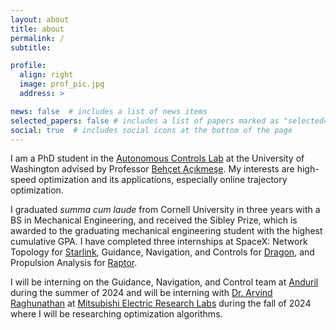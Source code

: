 ```yaml
---
layout: about
title: about
permalink: /
subtitle: 

profile:
  align: right
  image: prof_pic.jpg
  address: >

news: false  # includes a list of news items
selected_papers: false # includes a list of papers marked as "selected={true}"
social: true  # includes social icons at the bottom of the page
---
```

I am a PhD student in the [Autonomous Controls Lab](https://depts.washington.edu/uwacl/) at the University of Washington advised by Professor [Behçet Açıkmeşe](https://www.aa.washington.edu/facultyfinder/behcet-acikmese). My interests are high-speed optimization and its applications, especially online trajectory optimization. 

I graduated *summa cum laude* from Cornell University in three years with a BS in Mechanical Engineering, and received the Sibley Prize, which is awarded to the graduating mechanical engineering student with the highest cumulative GPA. I have completed three internships at SpaceX: Network Topology for [Starlink](https://www.starlink.com/), Guidance, Navigation, and Controls for [Dragon](https://www.spacex.com/vehicles/dragon/), and Propulsion Analysis for [Raptor](https://www.youtube.com/watch?v=k0t6_l3x-f8).

I will be interning on the Guidance, Navigation, and Control team at [Anduril](https://www.anduril.com/) during the summer of 2024 and will be interning with [Dr. Arvind Raghunathan](https://www.merl.com/people/raghunathan) at [Mitsubishi Electric Research Labs](https://www.merl.com/) during the fall of 2024 where I will be researching optimization algorithms.